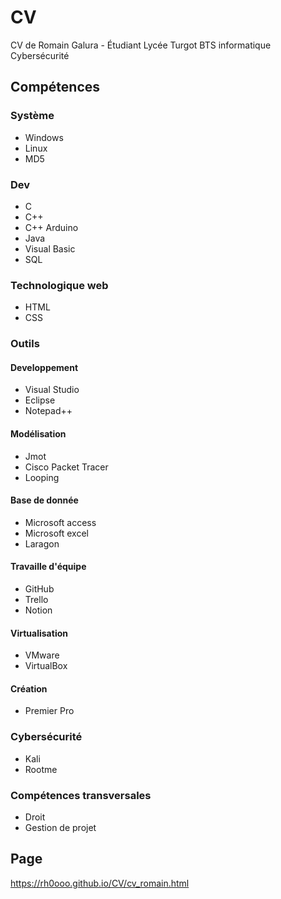 # CV
CV de Romain Galura - Étudiant Lycée Turgot BTS informatique Cybersécurité
## Compétences
### Système
- Windows
- Linux
- MD5
  
### Dev
- C
- C++
- C++ Arduino
- Java
- Visual Basic
- SQL

### Technologique web
- HTML
- CSS

### Outils
#### Developpement
- Visual Studio
- Eclipse
- Notepad++

#### Modélisation
- Jmot
- Cisco Packet Tracer
- Looping

#### Base de donnée
- Microsoft access
- Microsoft excel
- Laragon

#### Travaille d'équipe
 - GitHub
 - Trello
 - Notion
#### Virtualisation
 - VMware
 - VirtualBox

#### Création
 - Premier Pro

### Cybersécurité
- Kali
- Rootme

### Compétences transversales
- Droit
- Gestion de projet

## Page
https://rh0ooo.github.io/CV/cv_romain.html
